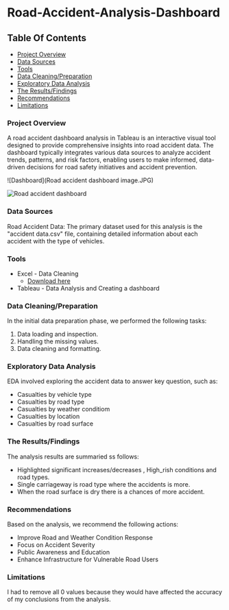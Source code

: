 # Road-Accident-Analysis-Dashboard

## Table Of Contents
 
 - [Project Overview](#Project-Overview)
 - [Data Sources](#Data-Sources)
 - [Tools](#Tools)
 - [Data Cleaning/Preparation](#Data-Cleaning/Preparation)
 - [Exploratory Data Analysis](#Exploratory-Data-Analysis)
 - [The Results/Findings](#The-Results/Findings)
 - [Recommendations](#Recommendations)
 - [Limitations](#Limitations)
   
   
### Project Overview

A road accident dashboard analysis in Tableau is an interactive visual tool designed to provide comprehensive insights into road accident data. The dashboard typically integrates various data sources to analyze accident trends, patterns, and risk factors, enabling users to make informed, data-driven decisions for road safety initiatives and accident prevention.

![Dashboard](Road accident dashboard image.JPG)

![Road accident dashboard](https://drive.google.com/file/d/1Wznig2lrXkuCxW-yYqbY3IqKgz43sRyM/view?usp=drive_link)

### Data Sources

Road Accident Data: The primary dataset used for this analysis is the "accident data.csv" file, containing detailed information about each accident with the type of vehicles.

### Tools

- Excel - Data Cleaning
  - [Download here](https://drive.google.com/file/d/1e7cCy_HtZHUE5VICx1try9dSP9V6hucU/view?usp=drive_link)
- Tableau - Data Analysis and Creating a dashboard

### Data Cleaning/Preparation

In the initial data preparation phase, we performed the following tasks:
1. Data loading and inspection.
2. Handling the missing values.
3. Data cleaning and formatting.

### Exploratory Data Analysis

EDA involved exploring the accident data to answer key question, such as:

 - Casualties by vehicle type
 - Casualties by road type
 - Casualties by weather conditiom
 - Casualties by location
 - Casualties by road surface

### The Results/Findings

The analysis results are summaried ss follows:
 - Highlighted significant increases/decreases , High_rish conditions and road types.
 - Single carriageway is road type where the accidents is more.
 - When the road surface is  dry there is a chances of more accident.

### Recommendations

Based on the analysis, we recommend the following actions:
 - Improve Road and Weather Condition Response
 -  Focus on Accident Severity
 -  Public Awareness and Education
 -  Enhance Infrastructure for Vulnerable Road Users

### Limitations

I had to remove all 0 values because they would have affected the accuracy of my conclusions from the analysis.

   

